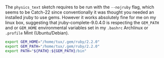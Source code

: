 The `physics_text` sketch requires to be run with the `--nojruby` flag, which seems to be Catch-22 since conventionally it was thought you needed an installed jruby to use gems. However it works absolutely fine for me on my linux box, suggesting that jruby-complete-9.0.4.0 is respecting the `GEM_PATH` and or `GEM_HOME` environmental variables set in my `.bashrc` Archlinux or `.profile` Mint (Ubuntu/Debian).

```bash
export GEM_HOME="/home/tux/.gem/ruby/2.2.0"
export GEM_PATH="/home/tux/.gem/ruby/2.2.0"
export PATH="${PATH}:${GEM_PATH}/bin"
```
